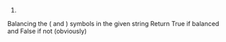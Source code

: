 1)

Balancing the ( and ) symbols in the given string
Return True if balanced and False if not (obviously)
